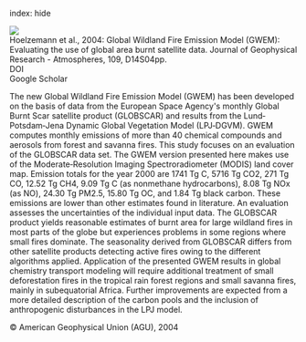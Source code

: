 index: hide

<div class="Citation">
    <div class="Citation-thumb CitationThumb-linked"  data-href="https://doi.org/10.1029/2003jd003666">
      <img src="https://static.claimspace.cloud/climate-study-static/refs/thumbs/6/Hoelzemann_et_al_2004-thumb.png" />
    </div>

  <div class="Citation-body">
    <div class="Citation-text">Hoelzemann et al., 2004: Global Wildland Fire Emission Model (GWEM): Evaluating the use of global area burnt satellite data. <span class="Article-journal">Journal of Geophysical Research - Atmospheres, </span><span class="Article-volume">109, </span>D14S04pp.</div>
    <div class="Citation-links">
      <div class="CitationLink" data-href="https://doi.org/10.1029/2003jd003666">
        <div class="CitationLink-icon CitationLink-Doi"></div>
        <div class="CitationLink-text">DOI</div>
      </div>
      <div class="CitationLink" data-href="https://scholar.google.com/scholar?q=10.1029/2003jd003666">
        <div class="CitationLink-icon CitationLink-Scholar"></div>
        <div class="CitationLink-text">Google Scholar</div>
      </div>
    </div>
  </div>
</div>

The new Global Wildland Fire Emission Model (GWEM) has been developed on the basis of data from the European Space Agency's monthly Global Burnt Scar satellite product (GLOBSCAR) and results from the Lund‐Potsdam‐Jena Dynamic Global Vegetation Model (LPJ‐DGVM). GWEM computes monthly emissions of more than 40 chemical compounds and aerosols from forest and savanna fires. This study focuses on an evaluation of the GLOBSCAR data set. The GWEM version presented here makes use of the Moderate‐Resolution Imaging Spectroradiometer (MODIS) land cover map. Emission totals for the year 2000 are 1741 Tg C, 5716 Tg CO2, 271 Tg CO, 12.52 Tg CH4, 9.09 Tg C (as nonmethane hydrocarbons), 8.08 Tg NOx (as NO), 24.30 Tg PM2.5, 15.80 Tg OC, and 1.84 Tg black carbon. These emissions are lower than other estimates found in literature. An evaluation assesses the uncertainties of the individual input data. The GLOBSCAR product yields reasonable estimates of burnt area for large wildland fires in most parts of the globe but experiences problems in some regions where small fires dominate. The seasonality derived from GLOBSCAR differs from other satellite products detecting active fires owing to the different algorithms applied. Application of the presented GWEM results in global chemistry transport modeling will require additional treatment of small deforestation fires in the tropical rain forest regions and small savanna fires, mainly in subequatorial Africa. Further improvements are expected from a more detailed description of the carbon pools and the inclusion of anthropogenic disturbances in the LPJ model.

<div class="Citation-copy">
&copy; American Geophysical Union (AGU), 2004
</div>
